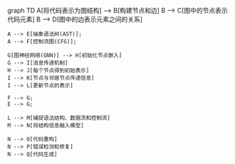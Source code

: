 graph TD
    A[将代码表示为图结构] --> B[构建节点和边]
    B --> C[图中的节点表示代码元素]
    B --> D[图中的边表示元素之间的关系]
    
    A --> E[抽象语法树(AST)];
    A --> F[控制流图(CFG)];

    G[图神经网络(GNN)] --> H[初始化节点嵌入]
    G --> I[消息传递机制]
    H --> J[每个节点得到初始表示]
    I --> K[节点与邻居节点传递信息]
    I --> L[更新节点的表示]

    F --> G;
    E --> G;

    L --> M[捕捉语法结构、数据流和控制流]
    M --> N[将结构信息融入模型]

    N --> O[代码重构]
    N --> P[错误检测和修复]
    N --> Q[代码生成]
